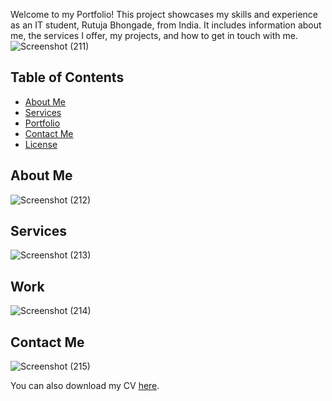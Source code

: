 

Welcome to my Portfolio! This project showcases my skills and experience as an IT student, Rutuja Bhongade, from India. It includes information about me, the services I offer, my projects, and how to get in touch with me.
![Screenshot (211)](https://github.com/Ruuuu1/My-PortFolio.github.io/assets/123803159/fb6333f6-30e9-427b-bc50-af7b8abc6f9e)




## Table of Contents

- [About Me](#about)
- [Services](#services)
- [Portfolio](#portfolio)
- [Contact Me](#contact)
- [License](#license)

## About Me
![Screenshot (212)](https://github.com/Ruuuu1/My-PortFolio.github.io/assets/123803159/0e458c03-db6a-465b-a648-67eb2a862260)





## Services

![Screenshot (213)](https://github.com/Ruuuu1/My-PortFolio.github.io/assets/123803159/48090934-4b5a-4cf3-abf1-ec235c423085)





## Work
![Screenshot (214)](https://github.com/Ruuuu1/My-PortFolio.github.io/assets/123803159/eb98bf02-0009-413f-8fef-5f33c76dd31d)



 
## Contact Me

![Screenshot (215)](https://github.com/Ruuuu1/My-PortFolio.github.io/assets/123803159/fb7c2956-afac-4022-b07e-7ddb05e1177c)




You can also download my CV [here](Image/my-cv.pdf).

